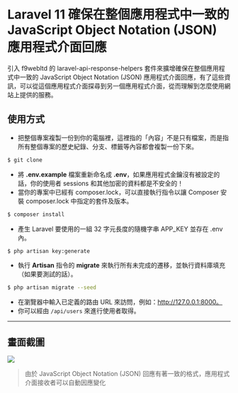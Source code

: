# Laravel 11 確保在整個應用程式中一致的 JavaScript Object Notation (JSON) 應用程式介面回應

引入 f9webltd 的 laravel-api-response-helpers 套件來擴增確保在整個應用程式中一致的 JavaScript Object Notation (JSON) 應用程式介面回應，有了這些資訊，可以從這個應用程式介面探尋到另一個應用程式介面，從而理解到怎麼使用網站上提供的服務。

## 使用方式
- 把整個專案複製一份到你的電腦裡，這裡指的「內容」不是只有檔案，而是指所有整個專案的歷史紀錄、分支、標籤等內容都會複製一份下來。
```sh
$ git clone
```
- 將 __.env.example__ 檔案重新命名成 __.env__，如果應用程式金鑰沒有被設定的話，你的使用者 sessions 和其他加密的資料都是不安全的！
- 當你的專案中已經有 composer.lock，可以直接執行指令以讓 Composer 安裝 composer.lock 中指定的套件及版本。
```sh
$ composer install
```
- 產生 Laravel 要使用的一組 32 字元長度的隨機字串 APP_KEY 並存在 .env 內。
```sh
$ php artisan key:generate
```
- 執行 __Artisan__ 指令的 __migrate__ 來執行所有未完成的遷移，並執行資料庫填充（如果要測試的話）。
```sh
$ php artisan migrate --seed
```
- 在瀏覽器中輸入已定義的路由 URL 來訪問，例如：http://127.0.0.1:8000。
- 你可以經由 `/api/users` 來進行使用者取得。

----

## 畫面截圖
![](https://i.imgur.com/SpmOJEu.png)
> 由於 JavaScript Object Notation (JSON) 回應有著一致的格式，應用程式介面接收者可以自動因應變化
